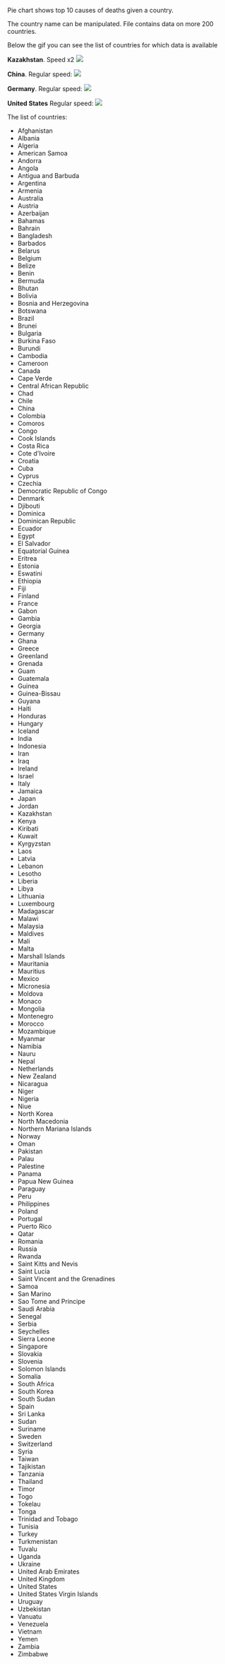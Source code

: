 Pie chart shows top 10 causes of deaths given a country.

The country name can be manipulated. File contains data on more 200 countries.

Below the gif you can see the list of countries for which data is available

**Kazakhstan**. Speed x2
![](https://github.com/Yershat/gifs/blob/master/dynamic_pie_chart_Kazakhstan.gif)


**China**. Regular speed:
![](https://github.com/Yershat/gifs/blob/master/dynamic_pie_chart_China.gif)

**Germany**. Regular speed:
![](https://github.com/Yershat/gifs/blob/master/dynamic_pie_chart_Germany.gif)

**United States** Regular speed:
![](https://github.com/Yershat/gifs/blob/master/dynamic_pie_chart_United_States.gif)




The list of countries:
- Afghanistan
- Albania
- Algeria
- American Samoa     
- Andorra
- Angola
- Antigua and Barbuda
- Argentina
- Armenia
- Australia
- Austria
- Azerbaijan
- Bahamas
- Bahrain
- Bangladesh
- Barbados
- Belarus
- Belgium
- Belize
- Benin
- Bermuda
- Bhutan
- Bolivia
- Bosnia and Herzegovina
- Botswana
- Brazil
- Brunei
- Bulgaria
- Burkina Faso
- Burundi
- Cambodia
- Cameroon
- Canada
- Cape Verde
- Central African Republic
- Chad
- Chile
- China
- Colombia
- Comoros
- Congo
- Cook Islands
- Costa Rica
- Cote d'Ivoire
- Croatia
- Cuba
- Cyprus
- Czechia
- Democratic Republic of Congo
- Denmark
- Djibouti
- Dominica
- Dominican Republic
- Ecuador
- Egypt
- El Salvador
- Equatorial Guinea
- Eritrea
- Estonia
- Eswatini
- Ethiopia
- Fiji
- Finland
- France
- Gabon
- Gambia
- Georgia
- Germany
- Ghana
- Greece
- Greenland
- Grenada
- Guam
- Guatemala
- Guinea
- Guinea-Bissau
- Guyana
- Haiti
- Honduras
- Hungary
- Iceland
- India
- Indonesia
- Iran
- Iraq
- Ireland
- Israel
- Italy
- Jamaica
- Japan
- Jordan
- Kazakhstan
- Kenya
- Kiribati
- Kuwait
- Kyrgyzstan
- Laos
- Latvia
- Lebanon
- Lesotho
- Liberia
- Libya
- Lithuania
- Luxembourg
- Madagascar
- Malawi
- Malaysia
- Maldives
- Mali
- Malta
- Marshall Islands
- Mauritania
- Mauritius
- Mexico
- Micronesia
- Moldova
- Monaco
- Mongolia
- Montenegro
- Morocco
- Mozambique
- Myanmar
- Namibia
- Nauru
- Nepal
- Netherlands
- New Zealand
- Nicaragua
- Niger
- Nigeria
- Niue
- North Korea
- North Macedonia
- Northern Mariana Islands
- Norway
- Oman
- Pakistan
- Palau
- Palestine
- Panama
- Papua New Guinea
- Paraguay
- Peru
- Philippines
- Poland
- Portugal
- Puerto Rico
- Qatar
- Romania
- Russia
- Rwanda
- Saint Kitts and Nevis
- Saint Lucia
- Saint Vincent and the Grenadines
- Samoa
- San Marino
- Sao Tome and Principe
- Saudi Arabia
- Senegal
- Serbia
- Seychelles
- Sierra Leone
- Singapore
- Slovakia
- Slovenia
- Solomon Islands
- Somalia
- South Africa
- South Korea
- South Sudan
- Spain
- Sri Lanka
- Sudan
- Suriname
- Sweden
- Switzerland
- Syria
- Taiwan
- Tajikistan
- Tanzania
- Thailand
- Timor
- Togo
- Tokelau
- Tonga
- Trinidad and Tobago
- Tunisia
- Turkey
- Turkmenistan
- Tuvalu
- Uganda
- Ukraine
- United Arab Emirates
- United Kingdom
- United States
- United States Virgin Islands
- Uruguay
- Uzbekistan
- Vanuatu
- Venezuela
- Vietnam
- Yemen
- Zambia
- Zimbabwe

